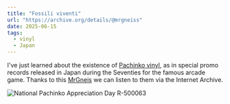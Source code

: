 ```yaml
---
title: "Fossili viventi"
url: "https://archive.org/details/@mrgneiss"
date: 2025-06-15
tags: 
  - vinyl
  - Japan
---
```


I've just learned about the existence of [Pachinko vinyl](https://pinballnovice.blogspot.com/2025/07/pachinkol-vinyl.html), as in special promo records released in Japan during the Seventies for the famous arcade game. Thanks to this [MrGneis](https://archive.org/details/@mrgneiss) we can listen to them via the Internet Archive.

![National Pachinko Appreciation Day R-500063](https://blogger.googleusercontent.com/img/a/AVvXsEjixUwZ0cyyGmBDTLsrZXt_Y7OgCz-MEWiNd5qxL6EfaMtkAN2ahmcFIg0MRilTzx2zFj_2Eq-f64kCz7nlmsvZcrWCuf62KQFQxTmFN56qXFTXlfBNMznOLVTWanZ47IJTkGDsKXv7CaiGmIY02mOqUBMAN2g7fuDyDxfTl-j9eIqepmHHpWFca65eEuIt=w637-h640)